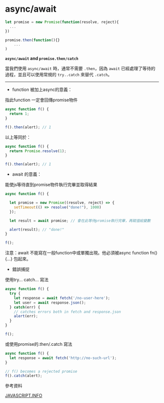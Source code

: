 # async/await

```javascript
let promise = new Promise(function(resolve, reject){
  ...
})

promise.then(function(){}
	...
)
```

**`async/await` and `promise.then/catch`**

當我們使用 `async/await` 時，通常不需要 `.then`，因為 `await` 已經處理了等待的過程，並且可以使用常規的 `try..catch` 來替代 `.catch`。

---

- function 被加上async的意義：

指此function 一定會回傳promise物件

```javascript
async function f() {
  return 1;
}

f().then(alert); // 1
```

以上等同於：

```javascript
async function f() {
  return Promise.resolve(1);
}

f().then(alert); // 1
```

- await 的意義：

能使js等待直到promise物件執行完畢並取得結果

```javascript
async function f() {

  let promise = new Promise((resolve, reject) => {
    setTimeout(() => resolve("done!"), 1000)
  });

  let result = await promise; // 會在此等待promise執行完畢，再賦值給變數

  alert(result); // "done!"
}

f();
```

注意：await 不能寫在一般function中或單獨出現。他必須被async function fn() {…} 包起來。

- 錯誤捕捉

使用try... catch... 寫法

```javascript
async function f() {
  try {
    let response = await fetch('/no-user-here');
    let user = await response.json();
  } catch(err) {
    // catches errors both in fetch and response.json
    alert(err);
  }
}

f();

```

或使用promise的.then/.catch 寫法

```javascript
async function f() {
  let response = await fetch('http://no-such-url');
}

// f() becomes a rejected promise
f().catch(alert);
```


參考資料

[JAVASCRIPT.INFO](https://javascript.info/async-await)
